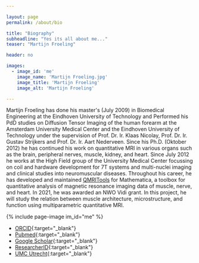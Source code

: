 ```yaml
---

layout: page
permalink: /about/bio

title: "Biography"
subheadline: "Yes its all about me..."
teaser: "Martijn Froeling"

header: no

images:
  - image_id: 'me'
    image_name: 'Martijn Froeling.jpg'
    image_title: 'Martijn Froeling'
    image_alt: 'Martijn Froeling' 

---
```


Martijn Froeling has done his master's (July 2009) in Biomedical Engineering at the Eindhoven University of Technology and Performed his PdD studies on Diffusion Tensor Imaging of the human forearm at the Amsterdam University Medical Center and the Eindhoven University of Technology under the supervision of Prof. Dr. Ir. Klaas Nicolay, Prof. Dr. Ir. Gustav Strijkers and Prof. Dr. Ir. Aart Nederveen. Since his Ph.D. (Oktober 2012) he has continued his work on quantitative MRI in various organs such as the brain, peripheral nerves, muscle, kidney, and heart. Since July 2012 he works at the High Field group of the University Medical Center focussing on coil and hardware development for 7T systems and multi-nuclei imaging and clinical studies into neuromuscular diseases. Throughout his career, he has developed and maintained [QMRITools](https://github.com/mfroeling/QMRITools) for Mathematica, a toolbox for quantitative analysis of magnetic resonance imaging data of muscle, nerve, and heart. In 2021, he was awarded an NWO Vidi grant. In this project, he will study the relation between muscle architecture, microstructure, and function using multiparametric quantitative MRI.

{% include page-image im_id="me" %}

- [ORCID](https://orcid.org/0000-0003-3841-0497){:target="_blank"}
- [Pubmed](https://pubmed.ncbi.nlm.nih.gov/?term=Froeling+M&sort=date&size=200){:target="_blank"}
- [Google Scholar](https://scholar.google.nl/citations?user=zvsSOy4AAAAJ){:target="_blank"}
- [ResearcherID](https://www.webofscience.com/wos/author/record/1290660){:target="_blank"}
- [UMC Utrecht](https://www.umcutrecht.nl/en/research/researchers/froeling-martijn-m){:target="_blank"}
